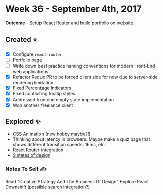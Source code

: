 # Week 36 - September 4th, 2017
**Outcome** - Setup React Router and build portfolio on website. 

## Created ⭐
- [x] Configure `react-router`
- [ ] Portfolio page
- [ ] Write down best practice naming conventions for modern Front-End web applications
- [x] Refactor Redux PR to be forced client side for now due to server-side rendering limitation
- [x] Fixed Percentage Indicators
- [x] Fixed conflicting tooltip styles
- [x] Addressed frontend empty state implementation
- [x] Won another freelance client

## Explored ✨
- CSS Animation (new hobby maybe?!)
- Thinking about latency in browsers. Maybe make a quiz page that shows different transition speeds. 16ms, etc.
- React Router integration
- [9 states of design](https://medium.com/swlh/the-nine-states-of-design-5bfe9b3d6d85)

### Notes To Self ✍
Read "Creative Strategy And The Business Of Design"
Explore React Downshift (possible search integration?)
